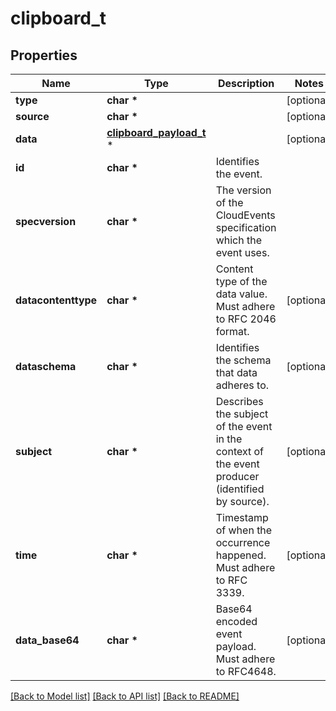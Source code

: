 # clipboard_t

## Properties
Name | Type | Description | Notes
------------ | ------------- | ------------- | -------------
**type** | **char \*** |  | [optional] 
**source** | **char \*** |  | [optional] 
**data** | [**clipboard_payload_t**](clipboard_payload.md) \* |  | [optional] 
**id** | **char \*** | Identifies the event. | 
**specversion** | **char \*** | The version of the CloudEvents specification which the event uses. | 
**datacontenttype** | **char \*** | Content type of the data value. Must adhere to RFC 2046 format. | [optional] 
**dataschema** | **char \*** | Identifies the schema that data adheres to. | [optional] 
**subject** | **char \*** | Describes the subject of the event in the context of the event producer (identified by source). | [optional] 
**time** | **char \*** | Timestamp of when the occurrence happened. Must adhere to RFC 3339. | [optional] 
**data_base64** | **char \*** | Base64 encoded event payload. Must adhere to RFC4648. | [optional] 

[[Back to Model list]](../README.md#documentation-for-models) [[Back to API list]](../README.md#documentation-for-api-endpoints) [[Back to README]](../README.md)


